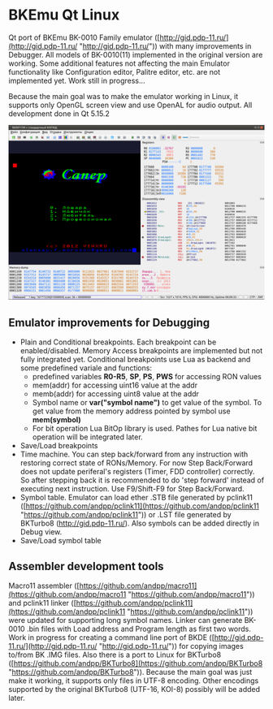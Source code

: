 # BKEmu Qt Linux

Qt port of BKEmu BK-0010 Family emulator ([http://gid.pdp-11.ru/](http://gid.pdp-11.ru/ "http://gid.pdp-11.ru/")) with many improvements in Debugger.
All models of BK-0010(11) implemented in the original version are working. Some additional features not affecting the main Emulator functionality like Configuration editor, Palitre editor, etc. are not implemented yet. Work still in progress...

Because the main goal was to make the emulator working in Linux, it supports only OpenGL screen view and use OpenAL for audio output. All development done in Qt 5.15.2

[![Main Screen](MainScreen.png  "Main Screen")](MainScreen.png  "Main Screen")

## Emulator improvements for Debugging

- Plain and Conditional breakpoints. Each breakpoint can be enabled/disabled. Memory Access breakpoints are implemented but not fully integrated yet. Conditional breakpoints use Lua as backend and some predefined variale and functions:
   - predefined variables **R0-R5**, **SP**, **PS**, **PWS** for accessing RON values
   - mem(addr) for accessing uint16 value at the addr
   - memb(addr) for accessing uint8 value at the addr
   - Symbol name or **var("symbol name")** to get value of the symbol. To get value from the memory address pointed by symbol use **mem(symbol)**
   - For bit operation Lua BitOp library is used. Pathes for Lua native bit operation will be integrated later.
- Save/Load breakpoints
- Time machine. You can step back/forward from any instruction with restoring correct state of RONs/Memory. For now Step Back/Forward does not update periferal's registers (Timer, FDD controller) correctly. So after stepping back it is recommended to do 'step forward' instead of executing next instruction.  Use F9/Shift-F9 for Step Back/Forward.
- Symbol table. Emulator can load ether .STB file generated by pclink11 ([https://github.com/andpp/pclink11](https://github.com/andpp/pclink11 "https://github.com/andpp/pclink11")) or .LST file generated by BKTurbo8 (http://gid.pdp-11.ru/). Also symbols can be added directly in Debug view.
- Save/Load symbol table

## Assembler development tools

Macro11 assembler ([https://github.com/andpp/macro11](https://github.com/andpp/macro11 "https://github.com/andpp/macro11")) and pclink11 linker ([https://github.com/andpp/pclink11](https://github.com/andpp/pclink11 "https://github.com/andpp/pclink11")) were updated for supporting long symbol names. Linker can generate BK-0010 .bin files with Load address and Program length as first two words. Work in progress for creating a command line port of BKDE ([http://gid.pdp-11.ru/](http://gid.pdp-11.ru/ "http://gid.pdp-11.ru/")) for copying images to/from BK .IMG files.
Also there is a port to Linux for BKTurbo8 ([https://github.com/andpp/BKTurbo8](https://github.com/andpp/BKTurbo8 "https://github.com/andpp/BKTurbo8")). Because the main goal was just make it working, it supports only files in UTF-8 encoding. Other encodings supported by the original BKTurbo8 (UTF-16, KOI-8) possibly will be added later.

